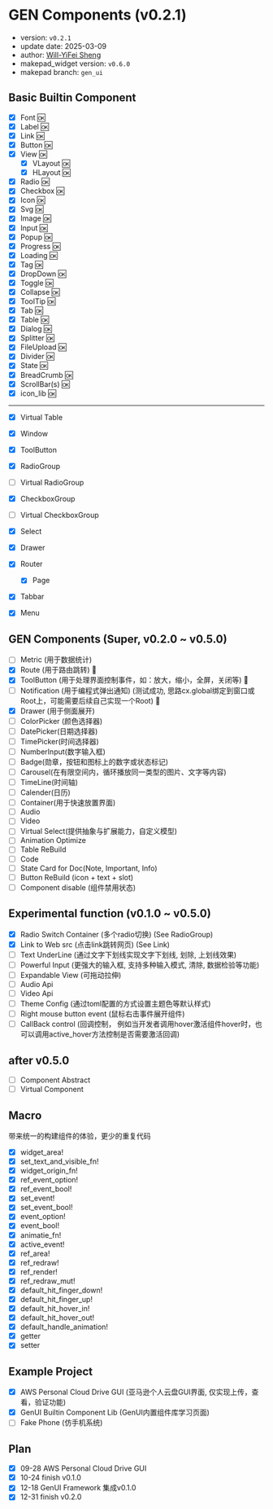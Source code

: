 # GEN Components (v0.2.1)

- version: `v0.2.1`
- update date: 2025-03-09
- author: [Will-YiFei Sheng](syf20020816@outlook.com)
- makepad_widget version: `v0.6.0`
- makepad branch: `gen_ui`

## Basic Builtin Component

- [x] Font 🆗
- [x] Label 🆗
- [x] Link 🆗
- [x] Button 🆗
- [x] View 🆗
  - [x] VLayout 🆗
  - [x] HLayout 🆗
- [x] Radio 🆗
- [x] Checkbox 🆗
- [x] Icon 🆗
- [x] Svg 🆗
- [x] Image 🆗
- [x] Input 🆗
- [x] Popup 🆗
- [x] Progress 🆗
- [x] Loading 🆗
- [x] Tag 🆗
- [x] DropDown 🆗
- [x] Toggle 🆗
- [x] Collapse 🆗
- [x] ToolTip 🆗
- [x] Tab 🆗
- [x] Table 🆗
- [x] Dialog 🆗
- [x] Splitter 🆗
- [x] FileUpload 🆗
- [x] Divider 🆗
- [x] State 🆗
- [x] BreadCrumb 🆗
- [x] ScrollBar(s) 🆗
- [x] icon_lib 🆗
---
- [x] Virtual Table
- [x] Window
- [x] ToolButton
- [x] RadioGroup
- [ ] Virtual RadioGroup
- [x] CheckboxGroup
- [ ] Virtual CheckboxGroup
- [x] Select
- [x] Drawer
- [x] Router
  - [x] Page
- [x] Tabbar
- [x] Menu


## GEN Components (Super, v0.2.0 ~ v0.5.0)

- [ ] Metric (用于数据统计)
- [x] Route (用于路由跳转) 🔼
- [x] ToolButton (用于处理界面控制事件，如：放大，缩小，全屏，关闭等) 🔼
- [ ] Notification (用于编程式弹出通知) (测试成功, 思路cx.global绑定到窗口或Root上，可能需要后续自己实现一个Root) 🔼
- [x] Drawer (用于侧面展开) 
- [ ] ColorPicker (颜色选择器)
- [ ] DatePicker(日期选择器)
- [ ] TimePicker(时间选择器)
- [ ] NumberInput(数字输入框)
- [ ] Badge(勋章，按钮和图标上的数字或状态标记)
- [ ] Carousel(在有限空间内，循环播放同一类型的图片、文字等内容)
- [ ] TimeLine(时间轴)
- [ ] Calender(日历)
- [ ] Container(用于快速放置界面)
- [ ] Audio
- [ ] Video
- [ ] Virtual Select(提供抽象与扩展能力，自定义模型)
- [ ] Animation Optimize
- [ ] Table ReBuild
- [ ] Code
- [ ] State Card for Doc(Note, Important, Info)
- [ ] Button ReBuild (icon + text + slot)
- [ ] Component disable (组件禁用状态)
  
## Experimental function (v0.1.0 ~ v0.5.0)

- [x] Radio Switch Container (多个radio切换) (See RadioGroup)
- [x] Link to Web src (点击link跳转网页) (See Link)
- [ ] Text UnderLine (通过文字下划线实现文字下划线, 划除, 上划线效果)
- [ ] Powerful Input (更强大的输入框, 支持多种输入模式, 清除, 数据检验等功能)
- [ ] Expandable View (可拖动拉伸)
- [ ] Audio Api
- [ ] Video Api
- [ ] Theme Config (通过toml配置的方式设置主题色等默认样式)
- [ ] Right mouse button event (鼠标右击事件展开组件)
- [ ] CallBack control (回调控制， 例如当开发者调用hover激活组件hover时，也可以调用active_hover方法控制是否需要激活回调)

## after v0.5.0

- [ ] Component Abstract
- [ ] Virtual Component

## Macro

带来统一的构建组件的体验，更少的重复代码

- [x] widget_area!
- [x] set_text_and_visible_fn!
- [x] widget_origin_fn!
- [x] ref_event_option!
- [x] ref_event_bool!
- [x] set_event!
- [x] set_event_bool!
- [x] event_option!
- [x] event_bool!
- [x] animatie_fn!
- [x] active_event!
- [x] ref_area!
- [x] ref_redraw!
- [x] ref_render!
- [x] ref_redraw_mut!
- [x] default_hit_finger_down!
- [x] default_hit_finger_up!
- [x] default_hit_hover_in!
- [x] default_hit_hover_out!
- [x] default_handle_animation!
- [x] getter
- [x] setter

## Example Project
- [x] AWS Personal Cloud Drive GUI (亚马逊个人云盘GUI界面, 仅实现上传，查看，验证功能)
- [x] GenUI Builtin Component Lib (GenUI内置组件库学习页面)
- [ ] Fake Phone (仿手机系统)

## Plan

- [x] 09-28 AWS Personal Cloud Drive GUI
- [x] 10-24 finish v0.1.0
- [x] 12-18 GenUI Framework 集成v0.1.0
- [x] 12-31 finish v0.2.0